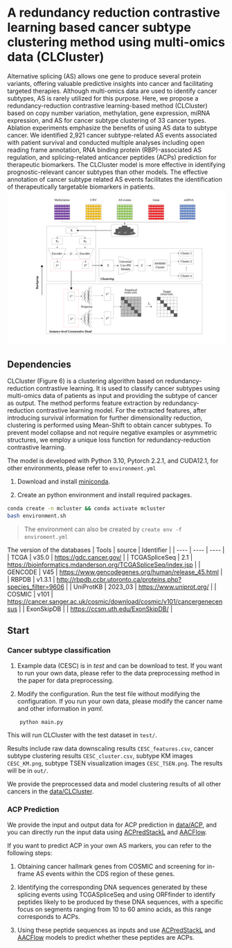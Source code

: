 # A redundancy reduction contrastive learning based cancer subtype clustering method using multi-omics data (CLCluster)

Alternative splicing (AS) allows one gene to produce several protein variants, offering valuable predictive insights into cancer and facilitating targeted therapies. Although multi-omics data are used to identify cancer subtypes, AS is rarely utilized for this purpose. Here, we propose a redundancy-reduction contrastive learning-based method (CLCluster) based on copy number variation, methylation, gene expression, miRNA expression, and AS for cancer subtype clustering of 33 cancer types. Ablation experiments emphasize the benefits of using AS data to subtype cancer. We identified 2,921 cancer subtype-related AS events associated with patient survival and conducted multiple analyses including open reading frame annotation, RNA binding protein (RBP)-associated AS regulation, and splicing-related anticancer peptides (ACPs) prediction for therapeutic biomarkers. The CLCluster model is more effective in identifying prognostic-relevant cancer subtypes than other models. The effective annotation of cancer subtype related AS events facilitates the identification of therapeutically targetable biomarkers in patients.
![](./CLCluster.svg)

## Dependencies

CLCluster (Figure 6) is a clustering algorithm based on redundancy-reduction contrastive learning. It is used to classify cancer subtypes using multi-omics data of patients as input and providing the subtype of cancer as output. The method performs feature extraction by redundancy-reduction contrastive learning model. For the extracted features, after introducing survival information for further dimensionality reduction, clustering is performed using Mean-Shift to obtain cancer subtypes. To prevent model collapse and not require negative examples or asymmetric structures, we employ a unique loss function for redundancy-reduction contrastive learning.

The model is developed with Python 3.10, Pytorch 2.2.1, and CUDA12.1, for other environments, please refer to `environment.yml`

1. Download and install [miniconda](https://docs.conda.io/projects/conda/en/latest/user-guide/install/download.html).

2. Create an python environment and install required packages.

```bash
conda create -n mcluster && conda activate mcluster
bash environment.sh
```
> The environment can also be created by `create env -f enviroment.yml`

The version of the databases
| Tools | source | Identifier |
| ---- | ---- | ---- |
| TCGA | v35.0 | https://gdc.cancer.gov/ |
| TCGASpliceSeq | 2.1 | https://bioinformatics.mdanderson.org/TCGASpliceSeq/index.jsp |
| GENCODE | V45 | https://www.gencodegenes.org/human/release_45.html |
| RBPDB | v1.3.1 | http://rbpdb.ccbr.utoronto.ca/proteins.php?species_filter=9606 |
| UniProtKB | 2023_03 | https://www.uniprot.org/ |
| COSMIC | v101 | https://cancer.sanger.ac.uk/cosmic/download/cosmic/v101/cancergenecensus |
| ExonSkipDB |  | https://ccsm.uth.edu/ExonSkipDB/ |



## Start
### Cancer subtype classification
1. Example data (CESC) is in *test* and can be download to test. If you want to run your own data, please refer to the data preprocessing method in the paper for data preprocessing.

2. Modify the configuration. Run the test file without modifying the configuration. If you run your own data, please modify the cancer name and other information in *yaml*.

```bash
    python main.py
```

This will run CLCluster with the test dataset in `test/`. 

Results include raw data downscaling results `CESC_features.csv`, cancer subtype clustering results `CESC_cluster.csv`, subtype KM images `CESC_KM.png`, subtype TSEN visualization images `CESC_TSEN.png`. The results will be in `out/`.

We provide the preprocessed data and model clustering results of all other cancers in the [data/CLCluster](https://www.synapse.org/Synapse:syn64598517/files/).

### ACP Prediction
We provide the input and output data for ACP prediction in [data/ACP](https://www.synapse.org/Synapse:syn64598517/files/), and you can directly run the input data using [ACPredStackL](https://github.com/liangxiaoq/ACPredStackL) and [AACFlow](https://github.com/z11code/AACFlow). 

If you want to predict ACP in your own AS markers, you can refer to the following steps:

1. Obtaining cancer hallmark genes from COSMIC and screening for in-frame AS events within the CDS region of these genes.

2. Identifying the corresponding DNA sequences generated by these splicing events using TCGASpliceSeq and using ORFfinder to identify peptides likely to be produced by these DNA sequences, with a specific focus on segments ranging from 10 to 60 amino acids, as this range corresponds to ACPs.

3. Using these peptide sequences as inputs and use [ACPredStackL](https://github.com/liangxiaoq/ACPredStackL) and [AACFlow](https://github.com/z11code/AACFlow) models to predict whether these peptides are ACPs.

